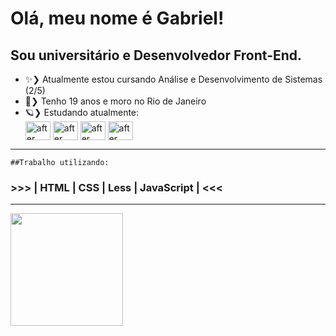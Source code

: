 # Olá, meu nome é Gabriel!
## Sou universitário e Desenvolvedor Front-End.

- ✨❯ Atualmente estou cursando Análise e Desenvolvimento de Sistemas (2/5)
- 🍃❯ Tenho 19 anos e moro no Rio de Janeiro
- 🪐❯ Estudando atualmente: <div style="display: inline_block">
  <a href="https://git-scm.com/"><img align="center" alt="after" height="30" width="40" src="https://cdn.jsdelivr.net/gh/devicons/devicon/icons/git/git-original.svg"><a/>
  <a href="https://pt-br.reactjs.org/"><img align="center" alt="after" height="30" width="40" src="https://cdn.jsdelivr.net/gh/devicons/devicon/icons/react/react-original.svg"><a/>
  <a href="https://www.typescriptlang.org/"><img align="center" alt="after" height="30" width="40" src="https://cdn.jsdelivr.net/gh/devicons/devicon/icons/typescript/typescript-original.svg"><a/>
  <a href="https://sass-lang.com/"><img align="center" alt="after" height="30" width="40" src="https://cdn.jsdelivr.net/gh/devicons/devicon/icons/sass/sass-original.svg"><a/>
  </div>
* * * 
    ##Trabalho utilizando:
### >>> | HTML | CSS | Less | JavaScript | <<<
* * *
<a href="https://github.com/GSalustrianoSouza">
  <img height="180em" align="center" src="https://github-readme-stats.vercel.app/api?username=GSalustrianoSouza&show_icons=true&theme=dracula&count_private=true&include_all_commits=true" />
</a>



  
          
        
          



